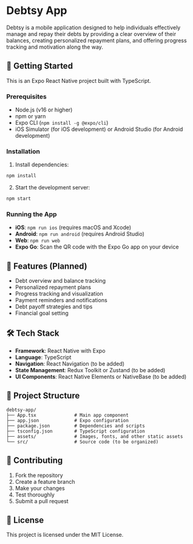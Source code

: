 # Debtsy App

Debtsy is a mobile application designed to help individuals effectively manage and repay their debts by providing a clear overview of their balances, creating personalized repayment plans, and offering progress tracking and motivation along the way.

## 🚀 Getting Started

This is an Expo React Native project built with TypeScript.

### Prerequisites

- Node.js (v16 or higher)
- npm or yarn
- Expo CLI (`npm install -g @expo/cli`)
- iOS Simulator (for iOS development) or Android Studio (for Android development)

### Installation

1. Install dependencies:
```bash
npm install
```

2. Start the development server:
```bash
npm start
```

### Running the App

- **iOS**: `npm run ios` (requires macOS and Xcode)
- **Android**: `npm run android` (requires Android Studio)
- **Web**: `npm run web`
- **Expo Go**: Scan the QR code with the Expo Go app on your device

## 📱 Features (Planned)

- Debt overview and balance tracking
- Personalized repayment plans
- Progress tracking and visualization
- Payment reminders and notifications
- Debt payoff strategies and tips
- Financial goal setting

## 🛠 Tech Stack

- **Framework**: React Native with Expo
- **Language**: TypeScript
- **Navigation**: React Navigation (to be added)
- **State Management**: Redux Toolkit or Zustand (to be added)
- **UI Components**: React Native Elements or NativeBase (to be added)

## 📁 Project Structure

```
debtsy-app/
├── App.tsx              # Main app component
├── app.json             # Expo configuration
├── package.json         # Dependencies and scripts
├── tsconfig.json        # TypeScript configuration
├── assets/              # Images, fonts, and other static assets
└── src/                 # Source code (to be organized)
```

## 🤝 Contributing

1. Fork the repository
2. Create a feature branch
3. Make your changes
4. Test thoroughly
5. Submit a pull request

## 📄 License

This project is licensed under the MIT License.
